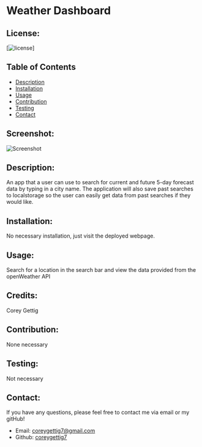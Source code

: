 # Weather Dashboard

  ## License:
  [![license](https://img.shields.io/badge/license--blue.svg)]
  
  ## Table of Contents
  - [Description](#description)
  - [Installation](#installation)
  - [Usage](#usage)
  - [Contribution](#contribution)
  - [Testing](#testing)
  - [Contact](#contact)

  ## Screenshot:
  ![Screenshot](https://raw.github.com/coreygettig7/weather-dashboard/main/assets/img/dashboard-screenshot.png)

  ## Description:
  An app that a user can use to search for current and future 5-day forecast data by typing in a city name. The application will also save past searches to localstorage so the user can easily get data from past searches if they would like.

  ## Installation:
  No necessary installation, just visit the deployed webpage.

  ## Usage:
  Search for a location in the search bar and view the data provided from the openWeather API

  ## Credits:
  Corey Gettig

  ## Contribution:
  None necessary

  ## Testing:
  Not necessary

  ## Contact:
  If you have any questions, please feel free to contact me via email or my gitHub!
  - Email: [coreygettig7@gmail.com](sendto:user@example.com)
  - Github: [coreygettig7](https://github.com/coreygettig7)
